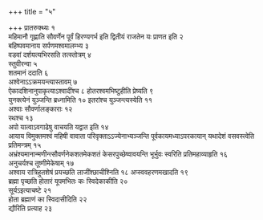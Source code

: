+++
title = "५"

+++
प्रातरुक्थ्यः १  
महिमानौ गृह्णाति सौवर्णेन पूर्वं हिरण्यगर्भ इति द्वितीयं
राजतेन यः प्राणत इति २  
बहिष्पवमानाय सर्पणमश्वमालम्भ्य ३  
वडवां
दर्शयत्यभिरसति तत्स्तोत्रम् ४  
स्तुवीरन्वा ५  
शतमानं
ददाति ६  
अश्वेनाऽऽक्रमयन्त्यास्तावम् ७  
ऐकादशिनानुपाकृत्याऽश्वादींश्च ८
होतरश्वमभिष्टुहीति प्रेष्यति ९  
युनक्त्येनं युञ्जन्ति ब्रध्नामिति १०
इतरांश्च युञ्जन्त्यस्येति ११  
अश्वाः सौवर्णालङ्काराः १२  
रथश्च १३  
अपो
यात्वाऽवगाढेषु वाचयति यद्वात इति १४  
आयाय विमुक्तमश्वं महिषी वावाता
परिवृक्ताऽऽज्येनाभ्यञ्जन्ति पूर्वकायमध्याऽपरकायान् यथादेशं वसवस्त्वेति
प्रतिमन्त्रम् १५  
अभ्रंश्यमानान्मणीन्त्सौवर्णनेकशतमेकशतं
केसरपुच्छेष्वावयन्ति भूर्भुवः स्वरिति
प्रतिमहाव्याहृति १६  
अनुचर्यश्च तूष्णीमेकेषाम् १७  
अश्वाय
रात्रिहुतशेषं प्रयच्छति लाजींश्छाचीश्निति १८
अप्स्ववहरणमखादति १९  
ब्रह्मा पृच्छति होतारं यूपमभितः
कः स्विदेकाकीति २०  
सूर्यऽइत्याचष्टे २१  
होता ब्रह्माणं का स्विदासीदिति
२२  
द्यौरिति प्रत्याह २३  

